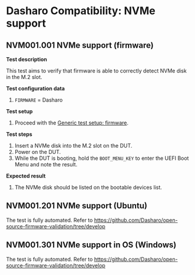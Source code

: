 # Dasharo Compatibility: NVMe support

## NVM001.001 NVMe support (firmware)

**Test description**

This test aims to verify that firmware is able to correctly
detect NVMe disk in the M.2 slot.

**Test configuration data**

1. `FIRMWARE` = Dasharo

**Test setup**

1. Proceed with the
    [Generic test setup: firmware](../generic-test-setup.md#firmware).

**Test steps**

1. Insert a NVMe disk into the M.2 slot on the DUT.
1. Power on the DUT.
1. While the DUT is booting, hold the `BOOT_MENU_KEY` to enter
    the UEFI Boot Menu and note the result.

**Expected result**

1. The NVMe disk should be listed on the bootable devices list.

## NVM001.201 NVMe support (Ubuntu)

The test is fully automated. Refer to https://github.com/Dasharo/open-source-firmware-validation/tree/develop

## NVM001.301 NVMe support in OS (Windows)

The test is fully automated. Refer to https://github.com/Dasharo/open-source-firmware-validation/tree/develop
